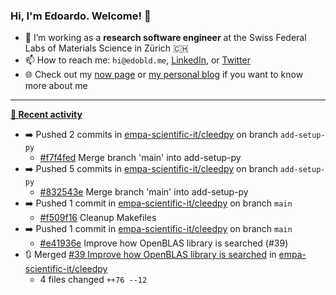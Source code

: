 ### Hi, I'm Edoardo. Welcome! 👋 

- 🔭 I’m working as a **research software engineer** at the Swiss Federal Labs of Materials Science in Zürich 🇨🇭
- 📫 How to reach me: `hi@edobld.me`, [LinkedIn](https://linkedin.com/in/edobld), or [Twitter](https://twitter.com/edobld)
- 🌐 Check out my [now page](https://edoardob.im/now) or [my personal blog](https://blog.edoardob.im) if you want to know more about me

---

**[📰 Recent activity](https://github.com/edoardob90)**
* ➡️ Pushed 2 commits in [empa-scientific-it/cleedpy](https://github.com/empa-scientific-it/cleedpy) on branch `add-setup-py`
  * [#f7f4fed](https://github.com/empa-scientific-it/cleedpy/commit/f7f4fed) Merge branch &#39;main&#39; into add-setup-py
* ➡️ Pushed 5 commits in [empa-scientific-it/cleedpy](https://github.com/empa-scientific-it/cleedpy) on branch `add-setup-py`
  * [#832543e](https://github.com/empa-scientific-it/cleedpy/commit/832543e) Merge branch &#39;main&#39; into add-setup-py
* ➡️ Pushed 1 commit in [empa-scientific-it/cleedpy](https://github.com/empa-scientific-it/cleedpy) on branch `main`
  * [#f509f16](https://github.com/empa-scientific-it/cleedpy/commit/f509f16) Cleanup Makefiles
* ➡️ Pushed 1 commit in [empa-scientific-it/cleedpy](https://github.com/empa-scientific-it/cleedpy) on branch `main`
  * [#e41936e](https://github.com/empa-scientific-it/cleedpy/commit/e41936e) Improve how OpenBLAS library is searched (#39)
* 🔃 Merged [#39 Improve how OpenBLAS library is searched](https://github.com/empa-scientific-it/cleedpy/pull/39) in [empa-scientific-it/cleedpy](https://github.com/empa-scientific-it/cleedpy)
  * 4 files changed `++76 --12`


